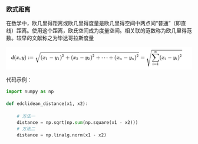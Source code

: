 ### 欧式距离
在数学中，欧几里得距离或欧几里得度量是欧几里得空间中两点间“普通”（即直线）距离。使用这个距离，欧氏空间成为度量空间。相关联的范数称为欧几里得范数。较早的文献称之为毕达哥拉斯度量

![欧式距离](../../images/欧式距离.jpeg)

代码示例：

```python 
import numpy as np

def edclidean_distance(x1, x2):

    # 方法一
    distance = np.sqrt(np.sum(np.square(x1 - x2)))
    # 方法二
    distance = np.linalg.norm(x1 - x2)

```

